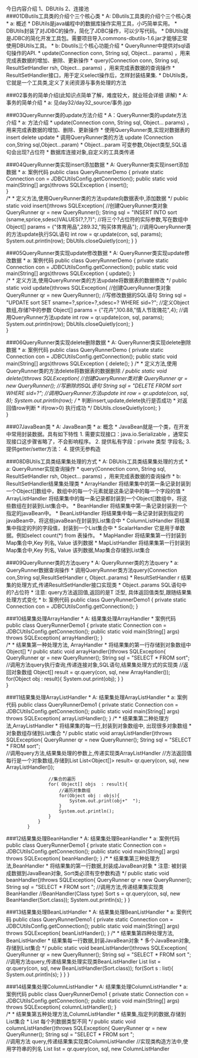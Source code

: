 今日内容介绍
1、DBUtils
2、连接池						
###01DButils工具类的介绍个三个核心类
	* A: DButils工具类的介绍个三个核心类
		* a: 概述
			* DBUtils是java编程中的数据库操作实用工具，小巧简单实用。
			* DBUtils封装了对JDBC的操作，简化了JDBC操作，可以少写代码。
			* DBUtils就是JDBC的简化开发工具包。需要项目导入commons-dbutils-1.6.jar才能够正常使用DBUtils工具。
		* b: Dbutils三个核心功能介绍
			* QueryRunner中提供对sql语句操作的API.
				* update(Connection conn, String sql, Object... params) ，用来完成表数据的增加、删除、更新操作
				* query(Connection conn, String sql, ResultSetHandler<T> rsh, Object... params) ，用来完成表数据的查询操作
			* ResultSetHandler接口，用于定义select操作后，怎样封装结果集.
			* DbUtils类，它就是一个工具类,定义了关闭资源与事务处理的方法


 
###02事务的简单介绍(此知识点简单了解，难度较大，就业班会详细 讲解)
	* A: 事务的简单介绍
		* a: 见day32/day32_source/事务.jgp
		
###03QueryRunner类的update方法介绍
	* A：QueryRunner类的update方法介绍
		* a: 方法介绍
			* update(Connection conn, String sql, Object... params) ，用来完成表数据的增加、删除、更新操作
			*  使用QueryRunner类,实现对数据表的insert delete update
			*  调用QueryRunner类的方法 update (Connection con,String sql,Object...param)
				*  Object...param 可变参数,Object类型,SQL语句会出现?占位符
				*  数据库连接对象,自定义的工具类传递
 
				
###04QueryRunner类实现insert添加数据
	* A: QueryRunner类实现insert添加数据
		* a: 案例代码
			public class QueryRunnerDemo {
				private static Connection con = JDBCUtilsConfig.getConnection();
				public static void main(String[] args)throws SQLException {
					insert();			
				}				
				/*
				 * 定义方法,使用QueryRunner类的方法update向数据表中,添加数据
				 */
				public static void insert()throws SQLException{
					//创建QueryRunner类对象
					QueryRunner qr = new QueryRunner();
					String sql = "INSERT INTO sort (sname,sprice,sdesc)VALUES(?,?,?)";
					//将三个?占位符的实际参数,写在数组中
					Object[] params = {"体育用品",289.32,"购买体育用品"};
					//调用QueryRunner类的方法update执行SQL语句
					int row = qr.update(con, sql, params);
					System.out.println(row);
					DbUtils.closeQuietly(con);
				}
			}


###05QueryRunner类实现update修改数据
	* A: QueryRunner类实现update修改数据
		* a: 案例代码
			public class QueryRunnerDemo {
				private static Connection con = JDBCUtilsConfig.getConnection();
				public static void main(String[] args)throws SQLException {
					update();
				}				
				/*
				 *  定义方法,使用QueryRunner类的方法update将数据表的数据修改
				 */
				public static void update()throws SQLException{
					//创建QueryRunner类对象
					QueryRunner qr = new QueryRunner();	
					//写修改数据的SQL语句
					String sql = "UPDATE sort SET sname=?,sprice=?,sdesc=? WHERE sid=?";
					//定义Object数组,存储?中的参数
					Object[] params = {"花卉",100.88,"情人节玫瑰花",4};
					//调用QueryRunner方法update
					int row = qr.update(con, sql, params);
					System.out.println(row);
					DbUtils.closeQuietly(con);
				}				
			}

			


###06QueryRunner类实现delete删除数据
	* A: QueryRunner类实现delete删除数据
		* a: 案例代码
			public class QueryRunnerDemo {
				private static Connection con = JDBCUtilsConfig.getConnection();
				public static void main(String[] args)throws SQLException {
					delete();
				}
				/*
				 *  定义方法,使用QueryRunner类的方法delete将数据表的数据删除
				 */
				public static void delete()throws SQLException{
					//创建QueryRunner类对象
					QueryRunner qr = new QueryRunner();	
					//写删除的SQL语句
					String sql = "DELETE FROM sort WHERE sid=?";
					//调用QueryRunner方法update
					int row = qr.update(con, sql, 8);
					System.out.println(row);
					/*
					 *  判断insert,update,delete执行是否成功
					 *  对返回值row判断
					 *  if(row>0) 执行成功
					 */
					DbUtils.closeQuietly(con);
				}				
			}
				
###07JavaBean类
	* A: JavaBean类
		* a: 概念
			* JavaBean就是一个类，在开发中常用封装数据。具有如下特性
				1.	需要实现接口：java.io.Serializable ，通常实现接口这步骤省略了，不会影响程序。
				2.	提供私有字段：private 类型 字段名;
				3.	提供getter/setter方法：
				4.	提供无参构造
			
###08DBUtils工具类结果集处理的方式
	* A: DBUtils工具类结果集处理的方式
		* a: QueryRunner实现查询操作
			*	query(Connection conn, String sql, ResultSetHandler<T> rsh, Object... params) ，用来完成表数据的查询操作
		* b: ResultSetHandler结果集处理类
			* ArrayHandler	将结果集中的第一条记录封装到一个Object[]数组中，数组中的每一个元素就是这条记录中的每一个字段的值
			* ArrayListHandler	将结果集中的每一条记录都封装到一个Object[]数组中，将这些数组在封装到List集合中。
			* BeanHandler	将结果集中第一条记录封装到一个指定的javaBean中。
			* BeanListHandler	将结果集中每一条记录封装到指定的javaBean中，将这些javaBean在封装到List集合中
			* ColumnListHandler	将结果集中指定的列的字段值，封装到一个List集合中
			* ScalarHandler	它是用于单数据。例如select count(*) from 表操作。
			* MapHandler	将结果集第一行封装到Map集合中,Key 列名, Value 该列数据
			* MapListHandler	将结果集第一行封装到Map集合中,Key 列名, Value 该列数据,Map集合存储到List集合
			
###09QueryRunner类的方法query
	* A: QueryRunner类的方法query
		* a: QueryRunner数据查询操作
			* 调用QueryRunner类方法query(Connection con,String sql,ResultSetHandler r, Object..params)
			*  ResultSetHandler r 结果集的处理方式,传递ResultSetHandler接口实现类
			*  Object..params SQL语句中的?占位符
			*  注意: query方法返回值,返回的是T 泛型, 具体返回值类型,跟随结果集处理方式变化
		* b: 案例代码
			public class QueryRunnerDemo1 {
				private static Connection con = JDBCUtilsConfig.getConnection();
			}
					
###10结果集处理ArrayHandler
	* A: 结果集处理ArrayHandler
		* 案例代码
			public class QueryRunnerDemo1 {
				private static Connection con = JDBCUtilsConfig.getConnection();
				public static void main(String[] args) throws SQLException{
					arrayHandler();
				}	
				/*
				 *  结果集第一种处理方法, ArrayHandler
				 *  将结果集的第一行存储到对象数组中  Object[]
				 */
				public static void arrayHandler()throws SQLException{
					QueryRunner qr = new QueryRunner();
					String sql = "SELECT * FROM sort";
					//调用方法query执行查询,传递连接对象,SQL语句,结果集处理方式的实现类
					//返回对象数组
					Object[] result = qr.query(con, sql, new ArrayHandler());
					for(Object obj : result){
						System.out.print(obj);
					}
				}	
			}
			
###11结果集处理ArrayListHandler
	* A: 结果集处理ArrayListHandler
		* a: 案例代码
			public class QueryRunnerDemo1 {
				private static Connection con = JDBCUtilsConfig.getConnection();
				public static void main(String[] args) throws SQLException{
					arrayListHandler();
				}
				/*
				 *  结果集第二种处理方法,ArrayListHandler
				 *  将结果集的每一行,封装到对象数组中, 出现很多对象数组
				 *  对象数组存储到List集合
				 */
				public static void arrayListHandler()throws SQLException{
					QueryRunner qr = new QueryRunner();
					String sql = "SELECT * FROM sort";		
					//调用query方法,结果集处理的参数上,传递实现类ArrayListHandler
					//方法返回值 每行是一个对象数组,存储到List
					List<Object[]> result=  qr.query(con, sql, new ArrayListHandler());
					
					//集合的遍历
					for( Object[] objs  : result){
						//遍历对象数组
						for(Object obj : objs){
							System.out.print(obj+"  ");
						}
						System.out.println();
					}
				}
			}


			
###12结果集处理BeanHandler
	* A: 结果集处理BeanHandler
		* a: 案例代码
			public class QueryRunnerDemo1 {
				private static Connection con = JDBCUtilsConfig.getConnection();
				public static void main(String[] args) throws SQLException{
					beanHandler();
				}
				/*
				 *  结果集第三种处理方法,BeanHandler
				 *  将结果集的第一行数据,封装成JavaBean对象
				 *  注意: 被封装成数据到JavaBean对象, Sort类必须有空参数构造
				 */
				public static void beanHandler()throws SQLException{
					QueryRunner qr = new QueryRunner();
					String sql = "SELECT * FROM sort ";
					//调用方法,传递结果集实现类BeanHandler
					//BeanHandler(Class<T> type) 
					Sort s = qr.query(con, sql, new BeanHandler<Sort>(Sort.class));
					System.out.println(s);
				}
			}


###13结果集处理BeanListHandler
	* A: 结果集处理BeanListHandler
		* a: 案例代码
		public class QueryRunnerDemo1 {
			private static Connection con = JDBCUtilsConfig.getConnection();
			public static void main(String[] args) throws SQLException{
				beanListHander();
			}
			/*
			 *  结果集第四种处理方法, BeanListHandler
			 *  结果集每一行数据,封装JavaBean对象
			 *  多个JavaBean对象,存储到List集合
			 */
			public static void beanListHander()throws SQLException{
				QueryRunner qr = new QueryRunner();
				String sql = "SELECT * FROM sort ";
				//调用方法query,传递结果集处理实现类BeanListHandler
				List<Sort> list = qr.query(con, sql, new BeanListHandler<Sort>(Sort.class));
				for(Sort s : list){
					System.out.println(s);
				}
			}
		}

		
###14结果集处理ColumnListHandler
	* A: 结果集处理ColumnListHandler
		* a: 案例代码
			public class QueryRunnerDemo1 {
				private static Connection con = JDBCUtilsConfig.getConnection();
				public static void main(String[] args) throws SQLException{
					columnListHandler();
				}	
				/*
				 *  结果集第五种处理方法,ColumnListHandler
				 *  结果集,指定列的数据,存储到List集合
				 *  List<Object> 每个列数据类型不同
				 */
				public static void columnListHandler()throws SQLException{
					QueryRunner qr = new QueryRunner();
					String sql = "SELECT * FROM sort ";		
					//调用方法 query,传递结果集实现类ColumnListHandler
					//实现类构造方法中,使用字符串的列名
					List<Object> list = qr.query(con, sql, new ColumnListHandler<Object>("sname"));
					for(Object obj : list){
						System.out.println(obj);
					}
				}	
			}

		
###15结果集处理ScalarHandler
	* A: 结果集处理ScalarHandler
		* a: 案例代码
			public class QueryRunnerDemo1 {
				private static Connection con = JDBCUtilsConfig.getConnection();
				public static void main(String[] args) throws SQLException{
					scalarHandler();
				}	
				/*
				 *  结果集第六种处理方法,ScalarHandler
				 *  对于查询后,只有1个结果
				 */
				public static void scalarHandler()throws SQLException{
					QueryRunner qr = new QueryRunner();
					String sql = "SELECT COUNT(*) FROM sort";
					//调用方法query,传递结果集处理实现类ScalarHandler
					long count = qr.query(con, sql, new ScalarHandler<Long>());
					System.out.println(count);
				}
			}

###16结果集处理MapHandler
	* A: 结果集处理MapHandler
		* a: 案例代码
			public class QueryRunnerDemo1 {
				private static Connection con = JDBCUtilsConfig.getConnection();
				public static void main(String[] args) throws SQLException{
					mapHandler();
				}
				/*
				 *  结果集第七种处理方法,MapHandler
				 *  将结果集第一行数据,封装到Map集合中
				 *  Map<键,值> 键:列名  值:这列的数据
				 */
				public static void mapHandler()throws SQLException{
					QueryRunner qr = new QueryRunner();
					String sql = "SELECT  * FROM sort";
					//调用方法query,传递结果集实现类MapHandler
					//返回值: Map集合,Map接口实现类, 泛型
					Map<String,Object> map = qr.query(con, sql, new MapHandler());
					//遍历Map集合
					for(String key : map.keySet()){
						System.out.println(key+".."+map.get(key));
					}
				}
			}

###17结果集处理MapListHandler
	* A: 结果集处理MapListHandlerr
		* a: 案例代码
			public class QueryRunnerDemo1 {
				private static Connection con = JDBCUtilsConfig.getConnection();
				public static void main(String[] args) throws SQLException{
					mapListHandler();
				}
				/*
				 *  结果集第八种处理方法,MapListHandler
				 *  将结果集每一行存储到Map集合,键:列名,值:数据
				 *  Map集合过多,存储到List集合
				 */
				public static void mapListHandler()throws SQLException{
					QueryRunner qr = new QueryRunner();
					String sql = "SELECT  * FROM sort";
					//调用方法query,传递结果集实现类MapListHandler
					//返回值List集合, 存储的是Map集合
					List<Map<String,Object>> list = qr.query(con, sql, new MapListHandler());
					//遍历集合list
					for( Map<String,Object> map : list ){
						for(String key : map.keySet()){
							System.out.print(key+"..."+map.get(key));
						}
						System.out.println();
					}
					
				}
			}
			
###18连接池介绍
	* A: 连接池介绍
		* a: 连接池介绍
			* 实际上就是存放连接的池子(容器)
			* 在开发中“获得连接”或“释放资源”是非常消耗系统资源的两个过程
			* 为了解决此类性能问题，通常情况我们采用连接池技术，来共享连接Connection。
			* 这样我们就不需要每次都创建连接、释放连接了，这些操作都交给了连接池			
		
###19连接池概念规范和DataSource接口
	* A: 连接池概念规范和DataSource接口	
		* a: 连接池概念规范
			* 用池来管理Connection，这样可以重复使用Connection。
			* 不用自己来创建Connection，而是通过池来获取Connection对象
			* 使用完Connection后，调用Connection的close()方法也不会真的关闭Connection，而是把Connection“归还”给池
			* 连接池技术可以完成Connection对象的再次利用
		* b: DataSource接口
			* Java为数据库连接池提供了公共的接口：javax.sql.DataSource
			* 各个厂商需要让自己的连接池实现这个接口。这样应用程序可以方便的切换不同厂商的连接池
			* 常见的连接池：DBCP、C3P0
###20DBCP连接池介绍
	* A: DBCP连接池介绍
		* a: DBCP连接池介绍
			* DBCP也是一个开源的连接池，是Apache Common成员之一，在企业开发中也比较常见，tomcat内置的连接池
		* tomcat服务器简单介绍	

###21导入jar包
	* A: 导入jar包
		* a: jar包介绍	
			* mysql-connector-java-5.1.37-bin.jar：数据库驱动
			* commons-dbutils-1.6.jar：提供QueryRunner类方便进行增删改查操作
			* commons-dbcp-1.4.jar：
			* commons-pool-1.5.6.jar：提供高效的数据库连接池技术
		* b: 导入jar包
			* 在项目根路径下建立文件夹lib
			* 拷贝以上jar包，选定拷贝的jar包/右键/Build Path/Add to Build Path
			



###22BasicDataSource类的使用
	* A: BasicDataSource类的使用
		* a: 案例代码
			/*
			 *  连接池jar包中,定义好一个类 BasicDataSource
			 *  实现类数据源的规范接口 javax.sql.DataSource
			 */
			public class DataSoruceDemo {
				public static void main(String[] args) {
					//创建DataSource接口的实现类对象
					//实现类, org.apache.commons.dbcp
					BasicDataSource dataSource = new BasicDataSource();
					//连接数据库的4个最基本信息,通过对象方法setXXX设置进来
					dataSource.setDriverClassName("com.mysql.jdbc.Driver");
					dataSource.setUrl("jdbc:mysql://localhost:3306/mybase");
					dataSource.setUsername("root");
					dataSource.setPassword("123");
					
					try{
					//调用对象方法getConnection获取数据库的连接
						Connection con = dataSource.getConnection();
						System.out.println(con);
					}catch(SQLException ex){
			//			System.out.println(ex);
						ex.printStackTrace();
						throw new RuntimeException("数据库连接失败");
					}
				}
			}

					
###23BasicDataSource类的常见配置
	* A: BasicDataSource类的常见配置
		* a: 常见配置
			分类	属性			描述
			必须项	
					driverClassName	数据库驱动名称
					url				数据库的地址
					username		用户名
					password		密码
			基本项（扩展）	
					maxActive		最大连接数量
					minIdle			最小空闲连接
					maxIdle 		最大空闲连接
					initialSize		初始化连接

			
###24实现数据库连接池工具类
	* A: 实现数据库连接池工具类
		* a: 案例代码
			/*
			 *  使用DBCP实现数据库的连接池
			 *  连接池配置,自定义类,
			 *  最基本四项完整
			 *  对于数据库连接池其他配置,自定义
			 */

			import javax.sql.DataSource;

			import org.apache.commons.dbcp.BasicDataSource;
			public class JDBCUtils{
				//创建出BasicDataSource类对象
				private static BasicDataSource datasource = new BasicDataSource();
				
				//静态代码块,对象BasicDataSource对象中的配置,自定义
				static{
					//数据库连接信息,必须的
					datasource.setDriverClassName("com.mysql.jdbc.Driver");
					datasource.setUrl("jdbc:mysql://localhost:3306/day33_user");
					datasource.setUsername("root");
					datasource.setPassword("123");
					//对象连接池中的连接数量配置,可选的
					datasource.setInitialSize(10);//初始化的连接数
					datasource.setMaxActive(8);//最大连接数量
					datasource.setMaxIdle(5);//最大空闲数
					datasource.setMinIdle(1);//最小空闲
				}
				
				
				//定义静态方法,返回BasicDataSource类的对象
				public static DataSource getDataSource(){
					return datasource;
				}
			}

						
###25工具类的测试
	* A: 工具类的测试
		* a: 案例代码
			/*
			 *  测试写好的工具类,
			 *  提供的是一个DataSource接口的数据源
			 *  QueryRunner类构造方法,接收DataSource接口的实现类
			 *  后面,调用方法update,query,无需传递他们Connection连接对象
			 */

			import java.sql.SQLException;
			import java.util.List;

			import org.apache.commons.dbutils.QueryRunner;
			import org.apache.commons.dbutils.handlers.ArrayListHandler;

			import cn.itcast.jdbcutils.JDBCUtils;
			public class QueryRunnerDemo{
				public static void main(String[] args) {
					select();
				}
				//定义2个方法,实现数据表的添加,数据表查询
				//QueryRunner类对象,写在类成员位置
				private static QueryRunner qr = new QueryRunner(JDBCUtils.getDataSource()); 
				
				//数据表查询
				public static void select(){
					String sql = "SELECT * FROM sort";
					try{
					List<Object[]> list = qr.query(sql, new ArrayListHandler());
					for(Object[] objs : list){
						for(Object obj : objs){
							System.out.print(obj+"\t");
						}
						System.out.println();
					}
					}catch(SQLException ex){
						throw new RuntimeException("数据查询失败");
					}
				}
				
				//数据表添加数据
				public static void insert(){
					String sql = "INSERT INTO sort (sname,sprice,sdesc)VALUES(?,?,?)";
					Object[] params = {"水果",100.12,"刚刚上市的核桃"};
					try{
						int row = qr.update(sql, params);
						System.out.println(row);
					}catch(SQLException ex){
						throw new RuntimeException("数据添加失败");
					}
				}
				
			}
		
###26总结
	* 把今天的知识点总结一遍。
			
